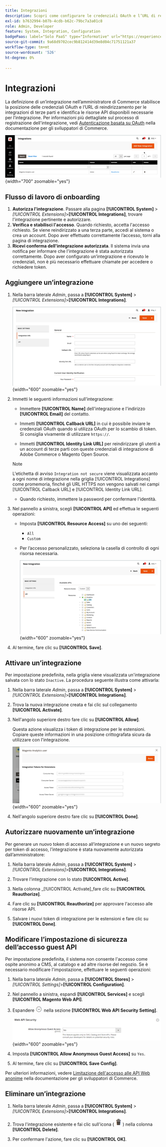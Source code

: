 ```yaml
---
title: Integrazioni
description: Scopri come configurare le credenziali OAuth e l’URL di reindirizzamento per le integrazioni di terze parti.
exl-id: b7632994-b07b-4cdb-b62c-79bc7a3a01c8
role: Admin, Developer
feature: System, Integration, Configuration
badgePaas: label="Solo PaaS" type="Informative" url="https://experienceleague.adobe.com/en/docs/commerce/user-guides/product-solutions" tooltip="Applicabile solo ai progetti Adobe Commerce on Cloud (infrastruttura PaaS gestita da Adobe) e ai progetti on-premise."
source-git-commit: 9a68d9702cec9b812414d39e8d04c71751121a37
workflow-type: tm+mt
source-wordcount: '526'
ht-degree: 0%

---
```


# Integrazioni

La definizione di un’integrazione nell’amministratore di Commerce stabilisce la posizione delle credenziali OAuth e l’URL di reindirizzamento per le integrazioni di terze parti e identifica le risorse API disponibili necessarie per l’integrazione. Per informazioni più dettagliate sul processo di registrazione dell&#39;integrazione, vedi [Autenticazione basata su OAuth](https://developer.adobe.com/commerce/webapi/get-started/authentication/gs-authentication-oauth/) nella documentazione per gli sviluppatori di Commerce.

![Integrazioni](./assets/integrations.png){width="700" zoomable="yes"}

## Flusso di lavoro di onboarding

1. **Autorizza l&#39;integrazione**. Passare alla pagina **[!UICONTROL System]** > _[!UICONTROL Extensions]_>**[!UICONTROL Integrations]**, trovare l&#39;integrazione pertinente e autorizzare.
1. **Verifica e stabilisci l&#39;accesso**. Quando richiesto, accetta l&#39;accesso richiesto. Se viene reindirizzato a una terza parte, accedi al sistema o crea un account. Dopo aver effettuato correttamente l’accesso, torni alla pagina di integrazione.
1. **Ricevi conferma dell&#39;integrazione autorizzata**. Il sistema invia una notifica per informare che l&#39;integrazione è stata autorizzata correttamente. Dopo aver configurato un’integrazione e ricevuto le credenziali, non è più necessario effettuare chiamate per accedere o richiedere token.

## Aggiungere un’integrazione

1. Nella barra laterale _Admin_, passa a **[!UICONTROL System]** > _[!UICONTROL Extensions]_>**[!UICONTROL Integrations]**.

   ![Nuova integrazione](./assets/integration-new.png){width="600" zoomable="yes"}

1. Immetti le seguenti informazioni sull’integrazione:

   - Immettere **[!UICONTROL Name]** dell&#39;integrazione e l&#39;indirizzo **[!UICONTROL Email]** del contatto.

   - Immetti **[!UICONTROL Callback URL]** in cui è possibile inviare le credenziali OAuth quando si utilizza OAuth per lo scambio di token. Si consiglia vivamente di utilizzare `https://`.

   - Immetti **[!UICONTROL Identity Link URL]** per reindirizzare gli utenti a un account di terze parti con queste credenziali di integrazione di Adobe Commerce o Magento Open Source.

   >[!NOTE]
   >
   > L&#39;etichetta di avviso `Integration not secure` viene visualizzata accanto a ogni nome di integrazione nella griglia [!UICONTROL Integrations] come promemoria, finché gli URL HTTPS non vengono salvati nei campi [!UICONTROL Callback URL] e [!UICONTROL Identity Link URL].

   - Quando richiesto, immettere la password per confermare l&#39;identità.

1. Nel pannello a sinistra, scegli **[!UICONTROL API]** ed effettua le seguenti operazioni:

   - Imposta **[!UICONTROL Resource Access]** su uno dei seguenti:

      - `All`
      - `Custom`

   - Per l’accesso personalizzato, seleziona la casella di controllo di ogni risorsa necessaria.

     ![Integrazioni - API disponibile](./assets/integrations-available-api.png){width="600" zoomable="yes"}

1. Al termine, fare clic su **[!UICONTROL Save]**.

## Attivare un’integrazione

Per impostazione predefinita, nella griglia viene visualizzata un&#39;integrazione salvata con lo stato `Inactive`. La procedura seguente illustra come attivarla:

1. Nella barra laterale _Admin_, passa a **[!UICONTROL System]** > _[!UICONTROL Extensions]_>**[!UICONTROL Integrations]**.

1. Trova la nuova integrazione creata e fai clic sul collegamento **[!UICONTROL Activate]**.

1. Nell&#39;angolo superiore destro fare clic su **[!UICONTROL Allow]**.

   Questa azione visualizza i token di integrazione per le estensioni. Copiare queste informazioni in una posizione crittografata sicura da utilizzare con l&#39;integrazione.

   ![Token di integrazione per le estensioni](./assets/integration-tokens-for-extensions.png){width="600" zoomable="yes"}

1. Nell&#39;angolo superiore destro fare clic su **[!UICONTROL Done]**.

## Autorizzare nuovamente un’integrazione

Per generare un nuovo token di accesso all’integrazione e un nuovo segreto per token di accesso, l’integrazione è stata nuovamente autorizzata dall’amministratore:

1. Nella barra laterale _Admin_, passa a **[!UICONTROL System]** > _[!UICONTROL Extensions]_>**[!UICONTROL Integrations]**.

1. Trovare l&#39;integrazione con lo stato **[!UICONTROL Active]**.

1. Nella colonna _[!UICONTROL Activate]_fare clic su **[!UICONTROL Reauthorize]**.

1. Fare clic su **[!UICONTROL Reauthorize]** per approvare l&#39;accesso alle risorse API.

1. Salvare i nuovi token di integrazione per le estensioni e fare clic su **[!UICONTROL Done]**.

## Modificare l’impostazione di sicurezza dell’accesso guest API

Per impostazione predefinita, il sistema non consente l&#39;accesso come ospite anonimo a CMS, al catalogo e ad altre risorse del negozio. Se è necessario modificare l&#39;impostazione, effettuare le seguenti operazioni:

1. Nella barra laterale _Admin_, passa a **[!UICONTROL Stores]** > _[!UICONTROL Settings]_>**[!UICONTROL Configuration]**.

1. Nel pannello a sinistra, espandi **[!UICONTROL Services]** e scegli **[!UICONTROL Magento Web API]**.

1. Espandere ![Il selettore di espansione](../assets/icon-display-expand.png) nella sezione **[!UICONTROL Web API Security Setting]**.

   ![Configurazione servizi - Impostazioni di sicurezza API Web](../configuration-reference/services/assets/web-api-security.png){width="600" zoomable="yes"}

1. Imposta **[!UICONTROL Allow Anonymous Guest Access]** su `Yes`.

1. Al termine, fare clic su **[!UICONTROL Save Config]**.

Per ulteriori informazioni, vedere [Limitazione dell&#39;accesso alle API Web anonime](https://developer.adobe.com/commerce/webapi/rest/use-rest/anonymous-api-security/) nella documentazione per gli sviluppatori di Commerce.

## Eliminare un’integrazione

1. Nella barra laterale _Admin_, passa a **[!UICONTROL System]** > _[!UICONTROL Extensions]_>**[!UICONTROL Integrations]**.

1. Trova l&#39;integrazione esistente e fai clic sull&#39;icona ( ![icona cestino](../assets/icon-delete-trashcan-solid.png) ) nella colonna **[!UICONTROL Delete]**.

1. Per confermare l&#39;azione, fare clic su **[!UICONTROL OK]**.
